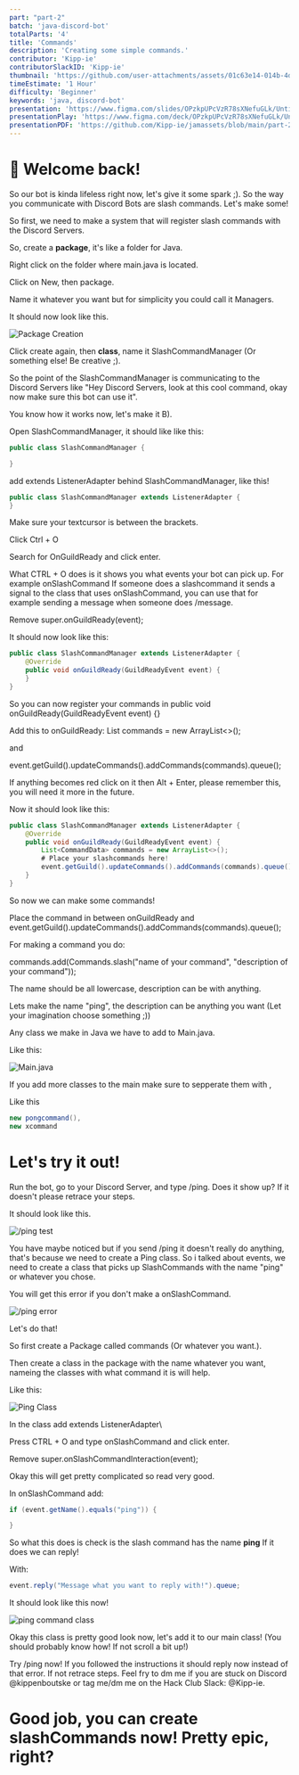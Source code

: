 ```yaml
---
part: "part-2"
batch: 'java-discord-bot'
totalParts: '4'
title: 'Commands'
description: 'Creating some simple commands.'
contributor: 'Kipp-ie'
contributorSlackID: 'Kipp-ie'
thumbnail: 'https://github.com/user-attachments/assets/01c63e14-014b-4dce-9b90-b3468deca8fd'
timeEstimate: '1 Hour'
difficulty: 'Beginner'
keywords: 'java, discord-bot'
presentation: 'https://www.figma.com/slides/OPzkpUPcVzR78sXNefuGLk/Untitled?node-id=1-238&t=E11NlCiFb5enyqGi-1'
presentationPlay: 'https://www.figma.com/deck/OPzkpUPcVzR78sXNefuGLk/Untitled?node-id=1-32&t=E11NlCiFb5enyqGi-0&scaling=min-zoom&content-scaling=fixed&page-id=0%3A1'
presentationPDF: 'https://github.com/Kipp-ie/jamassets/blob/main/part-2.pdf'
---
```


# 👋 Welcome back!

So our bot is kinda lifeless right now, let's give it some spark ;). So the way you communicate with Discord Bots are slash commands. Let's make some!

So first, we need to make a system that will register slash commands with the Discord Servers.

So, create a **package**, it's like a folder for Java.

Right click on the folder where main.java is located.

Click on New, then package.

Name it whatever you want but for simplicity you could call it Managers.

It should now look like this.

![Package Creation](https://cloud-36n8smf7u-hack-club-bot.vercel.app/0image.png)

Click create again, then **class**, name it SlashCommandManager (Or something else! Be creative ;).

So the point of the SlashCommandManager is communicating to the Discord Servers like "Hey Discord Servers, look at this cool command, okay now make sure this bot can use it".

You know how it works now, let's make it B).

Open SlashCommandManager, it should like like this:

``` java
public class SlashCommandManager {

}
```

add extends ListenerAdapter behind SlashCommandManager, like this!

``` java
public class SlashCommandManager extends ListenerAdapter {
}
```
Make sure your textcursor is between the brackets.

Click Ctrl + O

Search for OnGuildReady and click enter.

What CTRL + O does is it shows you what events your bot can pick up. For example onSlashCommand If someone does a slashcommand it sends a signal to the class that uses onSlashCommand, you can use that for example sending a message when someone does /message. 

Remove super.onGuildReady(event);

It should now look like this:

``` java
public class SlashCommandManager extends ListenerAdapter {
    @Override
    public void onGuildReady(GuildReadyEvent event) {
    }
}
```

So you can now register your commands in public void onGuildReady(GuildReadyEvent event) {}

Add this to onGuildReady:
List<CommandData> commands = new ArrayList<>();

and

event.getGuild().updateCommands().addCommands(commands).queue();

If anything becomes red click on it then Alt + Enter, please remember this, you will need it more in the future.

Now it should look like this:

``` java
public class SlashCommandManager extends ListenerAdapter {
    @Override
    public void onGuildReady(GuildReadyEvent event) {
        List<CommandData> commands = new ArrayList<>();
        # Place your slashcommands here!
        event.getGuild().updateCommands().addCommands(commands).queue();
    }
}
```

So now we can make some commands!

Place the command in between onGuildReady and event.getGuild().updateCommands().addCommands(commands).queue();

For making a command you do:

commands.add(Commands.slash("name of your command", "description of your command"));

The name should be all lowercase, description can be with anything.

Lets make the name "ping", the description can be anything you want (Let your imagination choose something ;))

Any class we make in Java we have to add to Main.java.

Like this:

![Main.java](https://cloud-rey8pf8mq-hack-club-bot.vercel.app/0image.png)

If you add more classes to the main make sure to sepperate them with ,

Like this

``` java
new pongcommand(),
new xcommand
```

# Let's try it out!

Run the bot, go to your Discord Server, and type /ping. Does it show up? If it doesn't please retrace your steps.

It should look like this.

![/ping test](https://cloud-o35vh3hmp-hack-club-bot.vercel.app/0image.png)

You have maybe noticed but if you send /ping it doesn't really do anything, that's because we need to create a Ping class. So i talked about events, we need to create a class that picks up SlashCommands with the name "ping" or whatever you chose.

You will get this error if you don't make a onSlashCommand.

![/ping error](https://cloud-udjw1d4l7-hack-club-bot.vercel.app/0image.png)

Let's do that!

So first create a Package called commands (Or whatever you want.).

Then create a class in the package with the name whatever you want, nameing the classes with what command it is will help.

Like this:

![Ping Class](https://cloud-q5vhpib42-hack-club-bot.vercel.app/0image.png)

In the class add extends ListenerAdapter\

Press CTRL + O and type onSlashCommand and click enter.

Remove super.onSlashCommandInteraction(event);

Okay this will get pretty complicated so read very good.

In onSlashCommand add:
``` java
if (event.getName().equals("ping")) {

}
```
So what this does is check is the slash command has the name **ping**
If it does we can reply!

With:

``` java
event.reply("Message what you want to reply with!").queue;
```

It should look like this now!

![ping command class](https://cloud-84sly80bm-hack-club-bot.vercel.app/0image.png)

Okay this class is pretty good look now, let's add it to our main class! (You should probably know how! If not scroll a bit up!)

Try /ping now! If you followed the instructions it should reply now instead of that error. If not retrace steps. Feel fry to dm me if you are stuck on Discord @kippenboutske or tag me/dm me on the Hack Club Slack: @Kipp-ie.

# Good job, you can create slashCommands now! Pretty epic, right?








